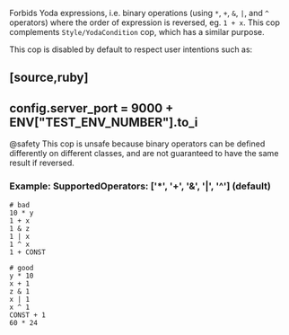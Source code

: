 Forbids Yoda expressions, i.e. binary operations (using `*`, `+`, `&`, `|`,
and `^` operators) where the order of expression is reversed, eg. `1 + x`.
This cop complements `Style/YodaCondition` cop, which has a similar purpose.

This cop is disabled by default to respect user intentions such as:

[source,ruby]
----
config.server_port = 9000 + ENV["TEST_ENV_NUMBER"].to_i
----

@safety
    This cop is unsafe because binary operators can be defined
    differently on different classes, and are not guaranteed to
    have the same result if reversed.

### Example: SupportedOperators: ['*', '+', '&', '|', '^'] (default)
    # bad
    10 * y
    1 + x
    1 & z
    1 | x
    1 ^ x
    1 + CONST

    # good
    y * 10
    x + 1
    z & 1
    x | 1
    x ^ 1
    CONST + 1
    60 * 24
